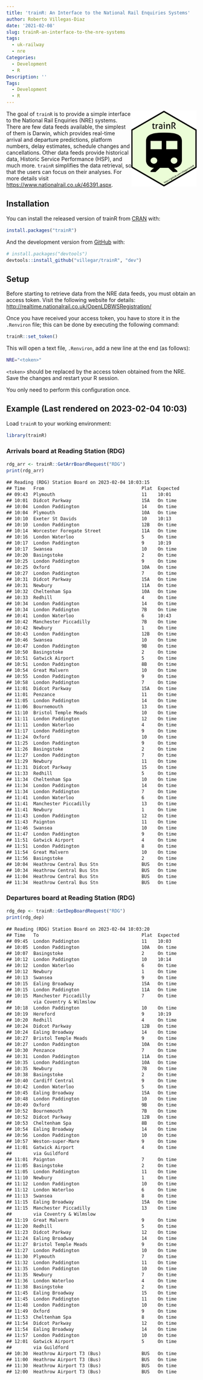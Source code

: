 ```yaml
---
title: 'trainR: An Interface to the National Rail Enquiries Systems'
author: Roberto Villegas-Diaz
date: '2021-02-08'
slug: trainR-an-interface-to-the-nre-systems
tags:
  - uk-railway
  - nre
Categories:
  - Development
  - R
Description: ''
Tags:
  - Development
  - R
---
```


<img src="https://raw.githubusercontent.com/villegar/trainR/main/inst/images/logo.png" alt="logo" align="right" height=200px/>

The goal of `trainR` is to provide a simple interface to the 
National Rail Enquiries (NRE) systems. There are few data feeds 
available, the simplest of them is Darwin, which provides real-time 
arrival and departure predictions, platform numbers, delay estimates, 
schedule changes and cancellations. Other data feeds provide historical 
data, Historic Service Performance (HSP), and much more. `trainR` 
simplifies the data retrieval, so that the users can focus on their 
analyses. For more details visit 
https://www.nationalrail.co.uk/46391.aspx.

## Installation

You can install the released version of trainR from [CRAN](https://CRAN.R-project.org) with:

``` r
install.packages("trainR")
```

And the development version from [GitHub](https://github.com/) with:

``` r
# install.packages("devtools")
devtools::install_github("villegar/trainR", "dev")
```

## Setup
Before starting to retrieve data from the NRE data feeds, you must obtain an access token. 
Visit the following website for details: http://realtime.nationalrail.co.uk/OpenLDBWSRegistration/

Once you have received your access token, you have to store it in the `.Renviron` file; this can be 
done by executing the following command:


```r
trainR::set_token()
```

This will open a text file, `.Renviron`, add a new line at the end (as follows):

```bash
NRE="<token>"
```

`<token>` should be replaced by the access token obtained from the NRE. Save the changes and restart 
your R session.

You only need to perform this configuration once.

## Example (Last rendered on 2023-02-04 10:03)

Load `trainR` to your working environment:

```r
library(trainR)
```

### Arrivals board at Reading Station (RDG)


```r
rdg_arr <- trainR::GetArrBoardRequest("RDG")
print(rdg_arr)
```

```
## Reading (RDG) Station Board on 2023-02-04 10:03:15
## Time   From                                    Plat  Expected
## 09:43  Plymouth                                11    10:01
## 10:01  Didcot Parkway                          15A   On time
## 10:04  London Paddington                       14    On time
## 10:04  Plymouth                                10A   On time
## 10:10  Exeter St Davids                        10    10:13
## 10:10  London Paddington                       12B   On time
## 10:14  Worcester Foregate Street               11A   On time
## 10:16  London Waterloo                         5     On time
## 10:17  London Paddington                       9     10:19
## 10:17  Swansea                                 10    On time
## 10:20  Basingstoke                             2     On time
## 10:25  London Paddington                       9     On time
## 10:25  Oxford                                  10A   On time
## 10:27  London Paddington                       7     On time
## 10:31  Didcot Parkway                          15A   On time
## 10:31  Newbury                                 11A   On time
## 10:32  Cheltenham Spa                          10A   On time
## 10:33  Redhill                                 4     On time
## 10:34  London Paddington                       14    On time
## 10:34  London Paddington                       7B    On time
## 10:41  London Waterloo                         6     10:43
## 10:42  Manchester Piccadilly                   7B    On time
## 10:42  Newbury                                 1     On time
## 10:43  London Paddington                       12B   On time
## 10:46  Swansea                                 10    On time
## 10:47  London Paddington                       9B    On time
## 10:50  Basingstoke                             2     On time
## 10:51  Gatwick Airport                         5     On time
## 10:51  London Paddington                       8B    On time
## 10:54  Great Malvern                           10    On time
## 10:55  London Paddington                       9     On time
## 10:58  London Paddington                       7     On time
## 11:01  Didcot Parkway                          15A   On time
## 11:01  Penzance                                11    On time
## 11:05  London Paddington                       14    On time
## 11:06  Bournemouth                             13    On time
## 11:10  Bristol Temple Meads                    10    On time
## 11:11  London Paddington                       12    On time
## 11:11  London Waterloo                         4     On time
## 11:17  London Paddington                       9     On time
## 11:24  Oxford                                  10    On time
## 11:25  London Paddington                       9     On time
## 11:26  Basingstoke                             2     On time
## 11:27  London Paddington                       7     On time
## 11:29  Newbury                                 11    On time
## 11:31  Didcot Parkway                          15    On time
## 11:33  Redhill                                 5     On time
## 11:34  Cheltenham Spa                          10    On time
## 11:34  London Paddington                       14    On time
## 11:34  London Paddington                       7     On time
## 11:41  London Waterloo                         6     On time
## 11:41  Manchester Piccadilly                   13    On time
## 11:41  Newbury                                 1     On time
## 11:43  London Paddington                       12    On time
## 11:43  Paignton                                11    On time
## 11:46  Swansea                                 10    On time
## 11:47  London Paddington                       9     On time
## 11:51  Gatwick Airport                         4     On time
## 11:51  London Paddington                       8     On time
## 11:54  Great Malvern                           10    On time
## 11:56  Basingstoke                             2     On time
## 10:04  Heathrow Central Bus Stn                BUS   On time
## 10:34  Heathrow Central Bus Stn                BUS   On time
## 11:04  Heathrow Central Bus Stn                BUS   On time
## 11:34  Heathrow Central Bus Stn                BUS   On time
```

### Departures board at Reading Station (RDG)


```r
rdg_dep <- trainR::GetDepBoardRequest("RDG")
print(rdg_dep)
```

```
## Reading (RDG) Station Board on 2023-02-04 10:03:20
## Time   To                                      Plat  Expected
## 09:45  London Paddington                       11    10:03
## 10:05  London Paddington                       10A   On time
## 10:07  Basingstoke                             2     On time
## 10:12  London Paddington                       10    10:14
## 10:12  London Waterloo                         6     On time
## 10:12  Newbury                                 1     On time
## 10:13  Swansea                                 9     On time
## 10:15  Ealing Broadway                         15A   On time
## 10:15  London Paddington                       11A   On time
## 10:15  Manchester Piccadilly                   7     On time
##        via Coventry & Wilmslow                 
## 10:18  London Paddington                       10    On time
## 10:19  Hereford                                9     10:19
## 10:20  Redhill                                 4     On time
## 10:24  Didcot Parkway                          12B   On time
## 10:24  Ealing Broadway                         14    On time
## 10:27  Bristol Temple Meads                    9     On time
## 10:27  London Paddington                       10A   On time
## 10:30  Penzance                                7     On time
## 10:31  London Paddington                       11A   On time
## 10:35  London Paddington                       10A   On time
## 10:35  Newbury                                 7B    On time
## 10:38  Basingstoke                             2     On time
## 10:40  Cardiff Central                         9     On time
## 10:42  London Waterloo                         5     On time
## 10:45  Ealing Broadway                         15A   On time
## 10:48  London Paddington                       10    On time
## 10:49  Oxford                                  9B    On time
## 10:52  Bournemouth                             7B    On time
## 10:52  Didcot Parkway                          12B   On time
## 10:53  Cheltenham Spa                          8B    On time
## 10:54  Ealing Broadway                         14    On time
## 10:56  London Paddington                       10    On time
## 10:57  Weston-super-Mare                       9     On time
## 11:01  Gatwick Airport                         4     On time
##        via Guildford                           
## 11:01  Paignton                                7     On time
## 11:05  Basingstoke                             2     On time
## 11:05  London Paddington                       11    On time
## 11:10  Newbury                                 1     On time
## 11:12  London Paddington                       10    On time
## 11:12  London Waterloo                         6     On time
## 11:13  Swansea                                 8     On time
## 11:15  Ealing Broadway                         15A   On time
## 11:15  Manchester Piccadilly                   13    On time
##        via Coventry & Wilmslow                 
## 11:19  Great Malvern                           9     On time
## 11:20  Redhill                                 5     On time
## 11:23  Didcot Parkway                          12    On time
## 11:24  Ealing Broadway                         14    On time
## 11:27  Bristol Temple Meads                    9     On time
## 11:27  London Paddington                       10    On time
## 11:30  Plymouth                                7     On time
## 11:32  London Paddington                       11    On time
## 11:35  London Paddington                       10    On time
## 11:35  Newbury                                 7     On time
## 11:36  London Waterloo                         4     On time
## 11:38  Basingstoke                             2     On time
## 11:45  Ealing Broadway                         15    On time
## 11:45  London Paddington                       11    On time
## 11:48  London Paddington                       10    On time
## 11:49  Oxford                                  9     On time
## 11:53  Cheltenham Spa                          8     On time
## 11:54  Didcot Parkway                          12    On time
## 11:54  Ealing Broadway                         14    On time
## 11:57  London Paddington                       10    On time
## 12:01  Gatwick Airport                         5     On time
##        via Guildford                           
## 10:30  Heathrow Airport T3 (Bus)               BUS   On time
## 11:00  Heathrow Airport T3 (Bus)               BUS   On time
## 11:30  Heathrow Airport T3 (Bus)               BUS   On time
## 12:00  Heathrow Airport T3 (Bus)               BUS   On time
```
